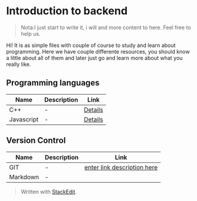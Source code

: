 # Introduction to backend

> Nota:I just start to write it, i will and more content to here. Feel free to help us.

Hi! It is as simple files with couple of course to study and learn about programming. Here we have couple differente resources, you should know a little about all of them and later just go and learn more about what you really like.

## Programming languages
| Name | Description |Link|
|--|--|--|
| C++|-|[Details](https://github.com/nonihongo2/l34rn-c0d3-n0w/blob/main/software-engine/backend/learn-cpp.md)
| Javascript|-|[Details](https://github.com/nonihongo2/l34rn-c0d3-n0w/blob/main/software-engine/backend/learn-javascript.md)

## Version Control
| Name | Description |Link|
|--|--|--|
| GIT|-|[enter link description here](https://github.com/nonihongo2/l34rn-c0d3-n0w/blob/main/software-engine/backend/learn-git.md)
| Markdown|-|

> Written with [StackEdit](https://stackedit.io/).
<!--stackedit_data:
eyJoaXN0b3J5IjpbLTI5MDY4NDcxMSwxNzc5NDg4NzU3LC0xOT
IwODg5MDQ0XX0=
-->